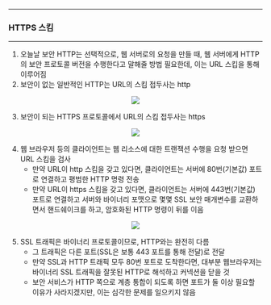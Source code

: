 -----
### HTTPS 스킴
-----
1. 오늘날 보안 HTTP는 선택적으로, 웹 서버로의 요청을 만들 때, 웹 서버에게 HTTP의 보안 프로토콜 버전을 수행한다고 말해줄 방법 필요한데, 이는 URL 스킵을 통해 이루어짐
2. 보안이 없는 일반적인 HTTP는 URL의 스킴 접두사는 http
<div align="center">
<img src="https://github.com/user-attachments/assets/09611faf-49dc-416f-ba51-d4be73890fa9">
</div>

3. 보안이 되는 HTTPS 프로토콜에서 URL의 스킴 접두사는 https
<div align="center">
<img src="https://github.com/user-attachments/assets/9d843901-f96e-43c1-a92c-f2eea67d78ac">
</div>

4. 웹 브라우저 등의 클라이언트는 웹 리소스에 대한 트랜잭션 수행을 요청 받으면 URL 스킴을 검사
   - 만약 URL이 http 스킴을 갖고 있다면, 클라이언트는 서버에 80번(기본값) 포트로 연결하고 평범한 HTTP 명령 전송
   - 만약 URL이 https 스킴을 갖고 있다면, 클라이언트는 서버에 443번(기본값) 포트로 연결하고 서버와 바이너리 포맷으로 몇몇 SSL 보안 매개변수를 교환하면서 핸드쉐이크를 하고, 암호화된 HTTP 명령이 뒤를 이음
<div align="center">
<img src="https://github.com/user-attachments/assets/4235550a-5df9-45a8-a15b-f9aa26a18597">
</div>

5. SSL 트래픽은 바이너리 프로토콜이므로, HTTP와는 완전히 다름
   - 그 트래픽은 다른 포트(SSL은 보통 443 포트를 통해 전달)로 전달
   - 만약 SSL과 HTTP 트래픽 모두 80번 포트로 도착한다면, 대부분 웹브라우저는 바이너리 SSL 트래픽을 잘못된 HTTP로 해석하고 커넥션을 닫을 것
   - 보안 서비스가 HTTP 쪽으로 계층 통합이 되도록 하면 포트가 둘 이상 필요할 이유가 사라지겠지만, 이는 심각한 문제를 일으키지 않음
